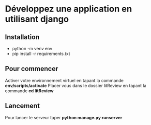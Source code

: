 # Développez une application en utilisant django


## Installation

- python -m venv env
- pip install -r requirements.txt

## Pour commencer

Activer votre environnement virtuel en tapant la commande **env/scripts/activate**
Placer vous dans le dossier litReview en tapant la commande **cd litReview**

## Lancement

Pour lancer le serveur taper **python manage.py runserver**